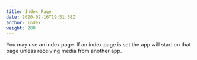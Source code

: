 ```yaml
---
title: Index Page
date: 2020-02-16T19:51:58Z
anchor: index
weight: 280
---
```


You may use an index page. If an index page is set the app will start
on that page unless receiving media from another app.
